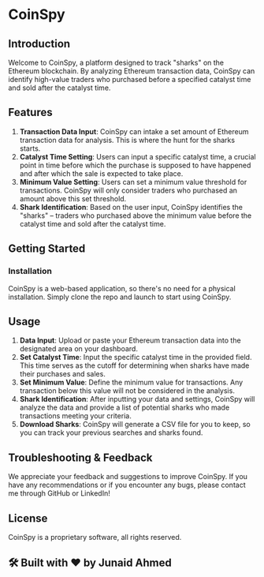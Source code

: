 # CoinSpy

## Introduction

Welcome to CoinSpy, a platform designed to track "sharks" on the Ethereum blockchain. By analyzing Ethereum transaction data, CoinSpy can identify high-value traders who purchased before a specified catalyst time and sold after the catalyst time.

## Features

1. **Transaction Data Input**: CoinSpy can intake a set amount of Ethereum transaction data for analysis. This is where the hunt for the sharks starts.
2. **Catalyst Time Setting**: Users can input a specific catalyst time, a crucial point in time before which the purchase is supposed to have happened and after which the sale is expected to take place.
3. **Minimum Value Setting**: Users can set a minimum value threshold for transactions. CoinSpy will only consider traders who purchased an amount above this set threshold.
4. **Shark Identification**: Based on the user input, CoinSpy identifies the "sharks" – traders who purchased above the minimum value before the catalyst time and sold after the catalyst time.

## Getting Started

### Installation

CoinSpy is a web-based application, so there's no need for a physical installation. Simply clone the repo and launch to start using CoinSpy.

## Usage

1. **Data Input**: Upload or paste your Ethereum transaction data into the designated area on your dashboard.
2. **Set Catalyst Time**: Input the specific catalyst time in the provided field. This time serves as the cutoff for determining when sharks have made their purchases and sales.
3. **Set Minimum Value**: Define the minimum value for transactions. Any transaction below this value will not be considered in the analysis.
4. **Shark Identification**: After inputting your data and settings, CoinSpy will analyze the data and provide a list of potential sharks who made transactions meeting your criteria.
5. **Download Sharks**: CoinSpy will generate a CSV file for you to keep, so you can track your previous searches and sharks found.

## Troubleshooting & Feedback

We appreciate your feedback and suggestions to improve CoinSpy. If you have any recommendations or if you encounter any bugs, please contact me through GitHub or LinkedIn!

## License

CoinSpy is a proprietary software, all rights reserved.

## :hammer_and_wrench: Built with :heart: by Junaid Ahmed
